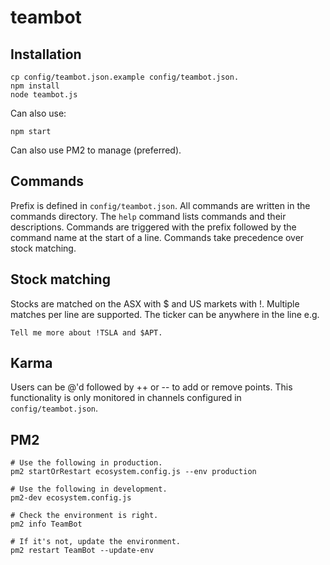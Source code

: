 # teambot


## Installation
```
cp config/teambot.json.example config/teambot.json.
npm install
node teambot.js
```

Can also use:
```
npm start
```

Can also use PM2 to manage (preferred).

## Commands

Prefix is defined in `config/teambot.json`. All commands are written in the commands directory. The `help` command lists commands and their descriptions. Commands are triggered with the prefix followed by the command name at the start of a line. Commands take precedence over stock matching.

## Stock matching
Stocks are matched on the ASX with $ and US markets with !. Multiple matches per line are supported. The ticker can be anywhere in the line e.g.

```
Tell me more about !TSLA and $APT.
```

## Karma
Users can be @'d followed by ++ or -- to add or remove points. This functionality is only monitored in channels configured in `config/teambot.json`.

## PM2

```
# Use the following in production.
pm2 startOrRestart ecosystem.config.js --env production

# Use the following in development.
pm2-dev ecosystem.config.js

# Check the environment is right.
pm2 info TeamBot

# If it's not, update the environment.
pm2 restart TeamBot --update-env
```

